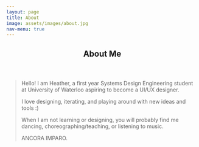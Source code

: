 ```yaml
---
layout: page
title: About
image: assets/images/about.jpg
nav-menu: true
---
```


<!-- Main -->
<div id="main" class="alt">

<!-- One -->
<section id="one">
	<div class="inner">
		<header class="major">
			<h1>About Me</h1>
		</header>

<!-- Text -->
<blockquote>
	<p>Hello! I am Heather, a first year Systems Design Engineering student at University of Waterloo aspiring to become a UI/UX designer.</p>
	<p>I love designing, iterating, and playing around with new ideas and tools :)</p>
	<p>When I am not learning or designing, you will probably find me dancing, choreographing/teaching, or listening to music.</p>
	<p>ANCORA IMPARO.</p>
</blockquote>
</section>
</div>
